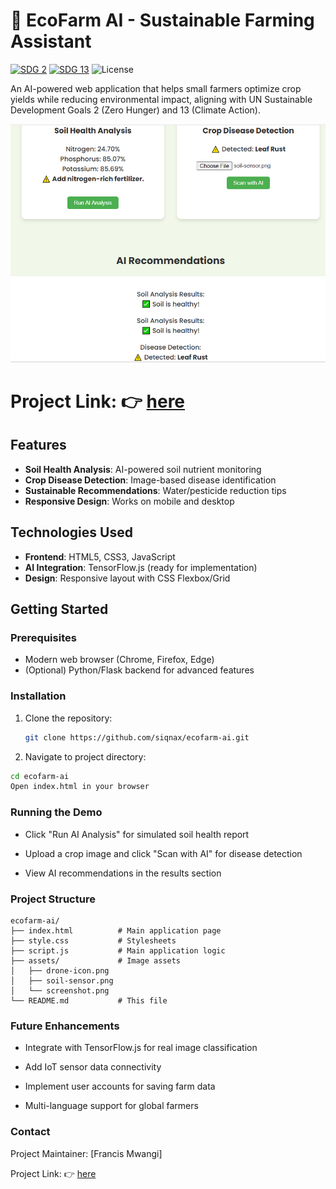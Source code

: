 # 🌱 EcoFarm AI - Sustainable Farming Assistant

[![SDG 2](https://img.shields.io/badge/SDG-2_Zero_Hunger-green)](https://sdgs.un.org/goals/goal2)
[![SDG 13](https://img.shields.io/badge/SDG-13_Climate_Action-blue)](https://sdgs.un.org/goals/goal13)
![License](https://img.shields.io/badge/License-MIT-yellow)

An AI-powered web application that helps small farmers optimize crop yields while reducing environmental impact, aligning with UN Sustainable Development Goals 2 (Zero Hunger) and 13 (Climate Action).

![EcoFarm AI Dashboard Screenshot](./assets/screenshot.png)

# Project Link: 👉 [here](https://ai-farmer.netlify.app/)

## Features

- **Soil Health Analysis**: AI-powered soil nutrient monitoring
- **Crop Disease Detection**: Image-based disease identification
- **Sustainable Recommendations**: Water/pesticide reduction tips
- **Responsive Design**: Works on mobile and desktop

## Technologies Used

- **Frontend**: HTML5, CSS3, JavaScript
- **AI Integration**: TensorFlow.js (ready for implementation)
- **Design**: Responsive layout with CSS Flexbox/Grid

## Getting Started

### Prerequisites

- Modern web browser (Chrome, Firefox, Edge)
- (Optional) Python/Flask backend for advanced features

### Installation

1. Clone the repository:
   ```bash
   git clone https://github.com/siqnax/ecofarm-ai.git 
   ```

2. Navigate to project directory:

```bash
cd ecofarm-ai
Open index.html in your browser
```


### Running the Demo

- Click "Run AI Analysis" for simulated soil health report

- Upload a crop image and click "Scan with AI" for disease detection

- View AI recommendations in the results section 

### Project Structure 
```
ecofarm-ai/
├── index.html          # Main application page
├── style.css           # Stylesheets
├── script.js           # Main application logic
├── assets/             # Image assets
│   ├── drone-icon.png
│   ├── soil-sensor.png
│   └── screenshot.png
└── README.md           # This file
``` 

### Future Enhancements
- Integrate with TensorFlow.js for real image classification

- Add IoT sensor data connectivity

- Implement user accounts for saving farm data

- Multi-language support for global farmers 

### Contact
Project Maintainer: [Francis Mwangi] 

Project Link: 👉 [here](https://ai-farmer.netlify.app/)



















